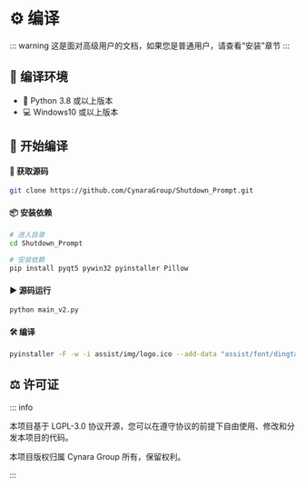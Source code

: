 # ⚙️ 编译

::: warning
这是面对高级用户的文档，如果您是普通用户，请查看“安装”章节
:::

## 🔧 编译环境

- 🐍 Python 3.8 或以上版本
- 💻 Windows10 或以上版本

## 🚀 开始编译

#### 🔄 获取源码

```bash
git clone https://github.com/CynaraGroup/Shutdown_Prompt.git
```

#### 📦 安装依赖

```bash
# 进入目录
cd Shutdown_Prompt

# 安装依赖
pip install pyqt5 pywin32 pyinstaller Pillow
```

#### ▶️ 源码运行

```bash
python main_v2.py
```

#### 🛠️ 编译

```bash
pyinstaller -F -w -i assist/img/logo.ico --add-data "assist/font/dingtalk.ttf;." --add-data "assist/font/zhengqingke.ttf;." main_v2.py
```

## ⚖️ 许可证

::: info

本项目基于 LGPL-3.0 协议开源，您可以在遵守协议的前提下自由使用、修改和分发本项目的代码。

本项目版权归属 Cynara Group 所有，保留权利。

:::